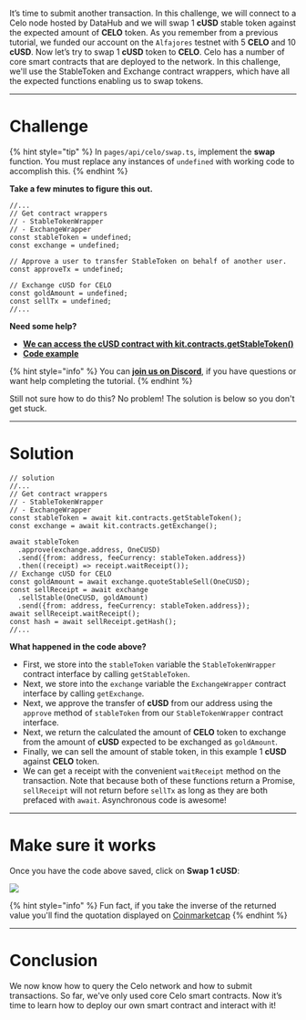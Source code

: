 It’s time to submit another transaction. In this challenge, we will connect to a Celo node hosted by DataHub and we will swap 1 **cUSD** stable token against the expected amount of **CELO** token. As you remember from a previous tutorial, we funded our account on the `Alfajores` testnet with 5 **CELO** and 10 **cUSD**. Now let’s try to swap 1 **cUSD** token to **CELO**.
Celo has a number of core smart contracts that are deployed to the network. In this challenge, we'll use the StableToken and Exchange contract wrappers, which have all the expected functions enabling us to swap tokens.

---

# Challenge

{% hint style="tip" %}
In `pages/api/celo/swap.ts`, implement the **swap** function. You must replace any instances of `undefined` with working code to accomplish this.
{% endhint %}

**Take a few minutes to figure this out.**

```tsx
//...
// Get contract wrappers
// - StableTokenWrapper
// - ExchangeWrapper
const stableToken = undefined;
const exchange = undefined;

// Approve a user to transfer StableToken on behalf of another user.
const approveTx = undefined;

// Exchange cUSD for CELO
const goldAmount = undefined;
const sellTx = undefined;
//...
```

**Need some help?**

- [**We can access the cUSD contract with kit.contracts.getStableToken()**](https://docs.celo.org/developer-guide/contractkit/contracts-wrappers-registry#interacting-with-celo-and-cusd)
- [**Code example**](https://docs.celo.org/developer-guide/contractkit/usage#buying-all-the-celo-i-can-with-the-cusd-in-my-account)

{% hint style="info" %}
You can [**join us on Discord**](https://discord.gg/fszyM7K), if you have questions or want help completing the tutorial.
{% endhint %}

Still not sure how to do this? No problem! The solution is below so you don't get stuck.

---

# Solution

```tsx
// solution
//...
// Get contract wrappers
// - StableTokenWrapper
// - ExchangeWrapper
const stableToken = await kit.contracts.getStableToken();
const exchange = await kit.contracts.getExchange();

await stableToken
  .approve(exchange.address, OneCUSD)
  .send({from: address, feeCurrency: stableToken.address})
  .then((receipt) => receipt.waitReceipt());
// Exchange cUSD for CELO
const goldAmount = await exchange.quoteStableSell(OneCUSD);
const sellReceipt = await exchange
  .sellStable(OneCUSD, goldAmount)
  .send({from: address, feeCurrency: stableToken.address});
await sellReceipt.waitReceipt();
const hash = await sellReceipt.getHash();
//...
```

**What happened in the code above?**

- First, we store into the `stableToken` variable the `StableTokenWrapper` contract interface by calling `getStableToken`.
- Next, we store into the `exchange` variable the `ExchangeWrapper` contract interface by calling `getExchange`.
- Next, we approve the transfer of **cUSD** from our address using the `approve` method of `stableToken` from our `StableTokenWrapper` contract interface.
- Next, we return the calculated the amount of **CELO** token to exchange from the amount of **cUSD** expected to be exchanged as `goldAmount`.
- Finally, we can sell the amount of stable token, in this example 1 **cUSD** against **CELO** token.
- We can get a receipt with the convenient `waitReceipt` method on the transaction. Note that because both of these functions return a Promise, `sellReceipt` will not return before `sellTx` as long as they are both prefaced with `await`. Asynchronous code is awesome!

---

# Make sure it works

Once you have the code above saved, click on **Swap 1 cUSD**:

![](https://raw.githubusercontent.com/figment-networks/learn-web3-dapp/main/markdown/__images__/celo/celo-swap.gif)

{% hint style="info" %}
Fun fact, if you take the inverse of the returned value you'll find the quotation displayed on [Coinmarketcap](https://coinmarketcap.com/currencies/celo/)
{% endhint %}

---

# Conclusion

We now know how to query the Celo network and how to submit transactions. So far, we've only used core Celo smart contracts. Now it’s time to learn how to deploy our own smart contract and interact with it!

